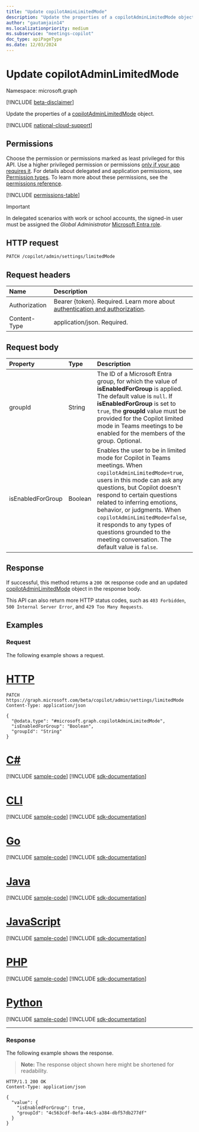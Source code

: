 ```yaml
---
title: "Update copilotAminLimitedMode"
description: "Update the properties of a copilotAdminLimitedMode object."
author: "gautamjain14"
ms.localizationpriority: medium
ms.subservice: "meetings-copilot"
doc_type: apiPageType
ms.date: 12/03/2024
---
```


# Update copilotAdminLimitedMode

Namespace: microsoft.graph

[!INCLUDE [beta-disclaimer](../../includes/beta-disclaimer.md)]

Update the properties of a [copilotAdminLimitedMode](../resources/copilotadminlimitedmode.md) object.

[!INCLUDE [national-cloud-support](../../includes/global-only.md)]

## Permissions

Choose the permission or permissions marked as least privileged for this API. Use a higher privileged permission or permissions [only if your app requires it](/graph/permissions-overview#best-practices-for-using-microsoft-graph-permissions). For details about delegated and application permissions, see [Permission types](/graph/permissions-overview#permission-types). To learn more about these permissions, see the [permissions reference](/graph/permissions-reference).

<!-- {
  "blockType": "permissions",
  "name": "copilotadminlimitedmode-update-permissions"
}
-->

<!-- { "blockType": "permissions", "name": "copilotadminlimitedmode_update" } -->
[!INCLUDE [permissions-table](../includes/permissions/copilotadminlimitedmode-update-permissions.md)]

> [!IMPORTANT]
> 
> In delegated scenarios with work or school accounts, the signed-in user must be assigned the *Global Administrator* [Microsoft Entra role](/entra/identity/role-based-access-control/permissions-reference?toc=%2Fgraph%2Ftoc.json).

## HTTP request

<!-- {
  "blockType": "ignored"
}
-->
``` http
PATCH /copilot/admin/settings/limitedMode
```

## Request headers

|Name|Description|
|:---|:---|
|Authorization|Bearer {token}. Required. Learn more about [authentication and authorization](/graph/auth/auth-concepts).|
|Content-Type|application/json. Required.|

## Request body

|Property|Type|Description|
|:---|:---|:---|
|groupId|String|The ID of a Microsoft Entra group, for which the value of **isEnabledForGroup** is applied. The default value is `null`. If **isEnabledForGroup** is set to `true`, the **groupId** value must be provided for the Copilot limited mode in Teams meetings to be enabled for the members of the group. Optional. |
|isEnabledForGroup|Boolean|Enables the user to be in limited mode for Copilot in Teams meetings. When `copilotAdminLimitedMode=true`, users in this mode can ask any questions, but Copilot doesn't respond to certain questions related to inferring emotions, behavior, or judgments. When `copilotAdminLimitedMode=false`, it responds to any types of questions grounded to the meeting conversation. The default value is `false`.|

## Response

If successful, this method returns a `200 OK` response code and an updated [copilotAdminLimitedMode](../resources/copilotadminlimitedmode.md) object in the response body.

This API can also return more HTTP status codes, such as `403 Forbidden`, `500 Internal Server Error`, and `429 Too Many Requests`.

## Examples

### Request

The following example shows a request.
# [HTTP](#tab/http)
<!-- {
  "blockType": "request",
  "name": "update_copilotadminlimitedmode"
}
-->
``` http
PATCH https://graph.microsoft.com/beta/copilot/admin/settings/limitedMode
Content-Type: application/json

{
  "@odata.type": "#microsoft.graph.copilotAdminLimitedMode",
  "isEnabledForGroup": "Boolean",
  "groupId": "String"
}
```

# [C#](#tab/csharp)
[!INCLUDE [sample-code](../includes/snippets/csharp/update-copilotadminlimitedmode-csharp-snippets.md)]
[!INCLUDE [sdk-documentation](../includes/snippets/snippets-sdk-documentation-link.md)]

# [CLI](#tab/cli)
[!INCLUDE [sample-code](../includes/snippets/cli/update-copilotadminlimitedmode-cli-snippets.md)]
[!INCLUDE [sdk-documentation](../includes/snippets/snippets-sdk-documentation-link.md)]

# [Go](#tab/go)
[!INCLUDE [sample-code](../includes/snippets/go/update-copilotadminlimitedmode-go-snippets.md)]
[!INCLUDE [sdk-documentation](../includes/snippets/snippets-sdk-documentation-link.md)]

# [Java](#tab/java)
[!INCLUDE [sample-code](../includes/snippets/java/update-copilotadminlimitedmode-java-snippets.md)]
[!INCLUDE [sdk-documentation](../includes/snippets/snippets-sdk-documentation-link.md)]

# [JavaScript](#tab/javascript)
[!INCLUDE [sample-code](../includes/snippets/javascript/update-copilotadminlimitedmode-javascript-snippets.md)]
[!INCLUDE [sdk-documentation](../includes/snippets/snippets-sdk-documentation-link.md)]

# [PHP](#tab/php)
[!INCLUDE [sample-code](../includes/snippets/php/update-copilotadminlimitedmode-php-snippets.md)]
[!INCLUDE [sdk-documentation](../includes/snippets/snippets-sdk-documentation-link.md)]

# [Python](#tab/python)
[!INCLUDE [sample-code](../includes/snippets/python/update-copilotadminlimitedmode-python-snippets.md)]
[!INCLUDE [sdk-documentation](../includes/snippets/snippets-sdk-documentation-link.md)]

---

### Response

The following example shows the response.
>**Note:** The response object shown here might be shortened for readability.
<!-- {
  "blockType": "response",
  "truncated": true
}
-->
``` http
HTTP/1.1 200 OK
Content-Type: application/json

{
  "value": {
    "isEnabledForGroup": true,
    "groupId": "4c563cdf-0efa-44c5-a384-dbf57db277df"
  }
}
```

